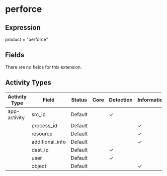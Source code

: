 perforce
========

Expression
----------

product = "perforce"

Fields
------

There are no fields for this extension.

Activity Types
--------------

| Activity Type | Field           | Status  | Core | Detection | Informational |
| ------------- | --------------- | ------- | ---- | --------- | ------------- |
| app-activity  | src_ip          | Default |      | &#10003;  |               |
|               | process_id      | Default |      |           | &#10003;      |
|               | resource        | Default |      |           | &#10003;      |
|               | additional_info | Default |      |           | &#10003;      |
|               | dest_ip         | Default |      | &#10003;  |               |
|               | user            | Default |      | &#10003;  |               |
|               | object          | Default |      |           | &#10003;      |


